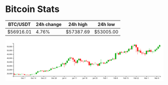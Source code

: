 # Bitcoin Stats

BTC/USDT|24h change|24h high|24h low|
|---|---|---|---|
|$56916.01|4.76%|$57387.69|$53005.00|

<img src="./chart.svg">
